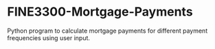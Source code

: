 # FINE3300-Mortgage-Payments
Python program to calculate mortgage payments for different payment frequencies using user input.
